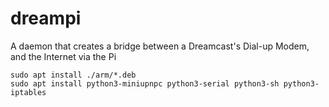 # dreampi

A daemon that creates a bridge between a Dreamcast's Dial-up Modem, and the Internet via the Pi

```
sudo apt install ./arm/*.deb
sudo apt install python3-miniupnpc python3-serial python3-sh python3-iptables
```